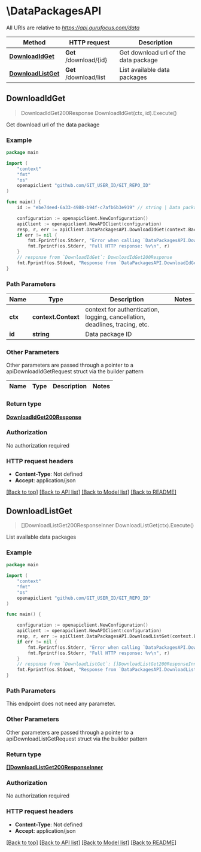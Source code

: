 # \DataPackagesAPI

All URIs are relative to *https://api.gurufocus.com/data*

Method | HTTP request | Description
------------- | ------------- | -------------
[**DownloadIdGet**](DataPackagesAPI.md#DownloadIdGet) | **Get** /download/{id} | Get download url of the data package
[**DownloadListGet**](DataPackagesAPI.md#DownloadListGet) | **Get** /download/list | List available data packages



## DownloadIdGet

> DownloadIdGet200Response DownloadIdGet(ctx, id).Execute()

Get download url of the data package



### Example

```go
package main

import (
	"context"
	"fmt"
	"os"
	openapiclient "github.com/GIT_USER_ID/GIT_REPO_ID"
)

func main() {
	id := "ebe74eed-6a33-4988-b94f-c7afb6b3e919" // string | Data package ID

	configuration := openapiclient.NewConfiguration()
	apiClient := openapiclient.NewAPIClient(configuration)
	resp, r, err := apiClient.DataPackagesAPI.DownloadIdGet(context.Background(), id).Execute()
	if err != nil {
		fmt.Fprintf(os.Stderr, "Error when calling `DataPackagesAPI.DownloadIdGet``: %v\n", err)
		fmt.Fprintf(os.Stderr, "Full HTTP response: %v\n", r)
	}
	// response from `DownloadIdGet`: DownloadIdGet200Response
	fmt.Fprintf(os.Stdout, "Response from `DataPackagesAPI.DownloadIdGet`: %v\n", resp)
}
```

### Path Parameters


Name | Type | Description  | Notes
------------- | ------------- | ------------- | -------------
**ctx** | **context.Context** | context for authentication, logging, cancellation, deadlines, tracing, etc.
**id** | **string** | Data package ID | 

### Other Parameters

Other parameters are passed through a pointer to a apiDownloadIdGetRequest struct via the builder pattern


Name | Type | Description  | Notes
------------- | ------------- | ------------- | -------------


### Return type

[**DownloadIdGet200Response**](DownloadIdGet200Response.md)

### Authorization

No authorization required

### HTTP request headers

- **Content-Type**: Not defined
- **Accept**: application/json

[[Back to top]](#) [[Back to API list]](../README.md#documentation-for-api-endpoints)
[[Back to Model list]](../README.md#documentation-for-models)
[[Back to README]](../README.md)


## DownloadListGet

> []DownloadListGet200ResponseInner DownloadListGet(ctx).Execute()

List available data packages



### Example

```go
package main

import (
	"context"
	"fmt"
	"os"
	openapiclient "github.com/GIT_USER_ID/GIT_REPO_ID"
)

func main() {

	configuration := openapiclient.NewConfiguration()
	apiClient := openapiclient.NewAPIClient(configuration)
	resp, r, err := apiClient.DataPackagesAPI.DownloadListGet(context.Background()).Execute()
	if err != nil {
		fmt.Fprintf(os.Stderr, "Error when calling `DataPackagesAPI.DownloadListGet``: %v\n", err)
		fmt.Fprintf(os.Stderr, "Full HTTP response: %v\n", r)
	}
	// response from `DownloadListGet`: []DownloadListGet200ResponseInner
	fmt.Fprintf(os.Stdout, "Response from `DataPackagesAPI.DownloadListGet`: %v\n", resp)
}
```

### Path Parameters

This endpoint does not need any parameter.

### Other Parameters

Other parameters are passed through a pointer to a apiDownloadListGetRequest struct via the builder pattern


### Return type

[**[]DownloadListGet200ResponseInner**](DownloadListGet200ResponseInner.md)

### Authorization

No authorization required

### HTTP request headers

- **Content-Type**: Not defined
- **Accept**: application/json

[[Back to top]](#) [[Back to API list]](../README.md#documentation-for-api-endpoints)
[[Back to Model list]](../README.md#documentation-for-models)
[[Back to README]](../README.md)

